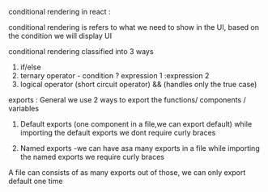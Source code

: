 conditional rendering in react :

conditional rendering is refers to what we need to show in the UI, based on the condition we will display UI


conditional rendering classified into 3 ways

1. if/else
2. ternary operator - condition ? expression 1 :expression 2
3. logical operator (short circuit operator) && (handles only the true case)


exports :
General we use 2 ways to export the functions/ components / variables

1. Default exports (one component in a file,we can export default)
while importing the default exports we dont require curly braces 

2. Named exports -we can have asa many exports in a file
while importing the named exports we  require curly braces 


A file can consists of as many exports out of those, we can only export default one time 